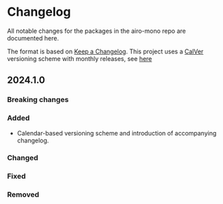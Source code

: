 # Changelog

All notable changes for the packages in the airo-mono repo are documented here.

The format is based on [Keep a Changelog](https://keepachangelog.com/en/1.0.0/).
This project uses a [CalVer](https://calver.org/) versioning scheme with monthly releases, see [here](versioning.md)

## 2024.1.0

### Breaking changes

### Added
- Calendar-based versioning scheme and introduction of accompanying changelog.

### Changed

### Fixed

### Removed

